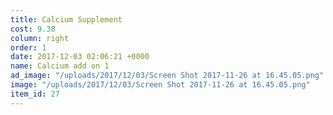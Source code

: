 ```yaml
---
title: Calcium Supplement
cost: 9.38
column: right
order: 1
date: 2017-12-03 02:06:21 +0000
name: Calcium add on 1
ad_image: "/uploads/2017/12/03/Screen Shot 2017-11-26 at 16.45.05.png"
image: "/uploads/2017/12/03/Screen Shot 2017-11-26 at 16.45.05.png"
item_id: 27
---
```

